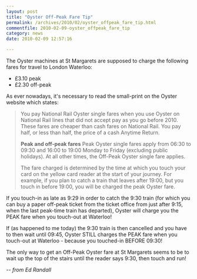 ```yaml
---
layout: post
title: "Oyster Off-Peak Fare Tip"
permalink: /archives/2010/02/oyster_offpeak_fare_tip.html
commentfile: 2010-02-09-oyster_offpeak_fare_tip
category: news
date: 2010-02-09 12:57:16

---
```


The Oyster machines at St Margarets are supposed to charge the following fares for travel to London Waterloo:

-   £3.10 peak
-   £2.30 off-peak

As ever nowadays, it's necessary to read the small-print on the Oyster website which states:

> You pay National Rail Oyster single fares when you use Oyster on National Rail lines that did not accept pay as you go before 2010. These fares are cheaper than cash fares on National Rail. You pay half, or less than half, the price of a cash Anytime Return.
> 
>  **Peak and off-peak fares**
>  Peak Oyster single fares apply from 06:30 to 09:30 and 16:00 to 19:00 Monday to Friday (excluding public holidays). At all other times, the Off-Peak Oyster single fare applies.
> 
>  The fare charged is determined by the time at which you touch your card on the yellow card reader at the start of your journey. For example, if you plan to catch a train that leaves after 19:00, but you touch in before 19:00, you will be charged the peak Oyster fare.
> 
> 
 If you touch-in as late as 9:29 in order to catch the 9:30 train (for which you can buy a paper off-peak ticket from the ticket office from just after 9:15, when the last peak-time train has departed), Oyster will charge you the PEAK fare when you touch-out at Waterloo!

If (as happened to me today) the 9:30 train is then cancelled and you have to then wait until 09:45, Oyster STILL charges the PEAK fare when you touch-out at Waterloo - because you touched-in BEFORE 09:30!

The only way to get an Off-Peak Oyster fare at St Margarets seems to be to wait up the top of the stairs until the reader says 9:30, then touch and run!

<cite>-- from Ed Randall</cite>
